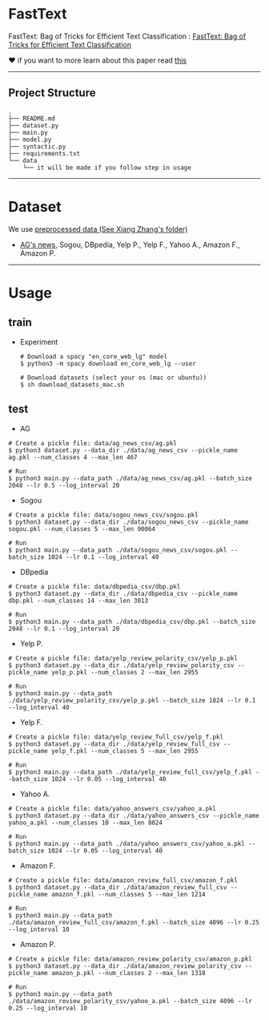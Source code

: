 # FastText
FastText: Bag of Tricks for Efficient Text Classification 
: [FastText: Bag of Tricks for Efficient Text Classification](https://arxiv.org/pdf/1607.01759.pdf)

❤️ if you want to more learn about this paper read [this](https://yerimoh.github.io/LAN13/)





-----



## Project Structure


```
.
├── README.md
├── dataset.py
├── main.py
├── model.py
├── syntactic.py
├── requirements.txt
└── data
    └── it will be made if you follow step in usage

```

----

# Dataset
We use [preprocessed data (See Xiang Zhang's folder)](https://drive.google.com/drive/u/0/folders/0Bz8a_Dbh9Qhbfll6bVpmNUtUcFdjYmF2SEpmZUZUcVNiMUw1TWN6RDV3a0JHT3kxLVhVR2M)
* [AG's news](http://www.di.unipi.it/~gulli/AG_corpus_of_news_articles.html), Sogou, DBpedia, Yelp P., Yelp F., Yahoo A., Amazon F., Amazon P.

---

# Usage

## train

* Experiment
    ```
    # Download a spacy "en_core_web_lg" model
    $ python3 -m spacy download en_core_web_lg --user
    
    # Download datasets (select your os (mac or ubuntu))
    $ sh download_datasets_mac.sh
    ```



## test

* AG
```
# Create a pickle file: data/ag_news_csv/ag.pkl
$ python3 dataset.py --data_dir ./data/ag_news_csv --pickle_name ag.pkl --num_classes 4 --max_len 467

# Run
$ python3 main.py --data_path ./data/ag_news_csv/ag.pkl --batch_size 2048 --lr 0.5 --log_interval 20
```

* Sogou
```
# Create a pickle file: data/sogou_news_csv/sogou.pkl
$ python3 dataset.py --data_dir ./data/sogou_news_csv --pickle_name sogou.pkl --num_classes 5 --max_len 90064

# Run
$ python3 main.py --data_path ./data/sogou_news_csv/sogou.pkl --batch_size 1024 --lr 0.1 --log_interval 40
```

* DBpedia
```
# Create a pickle file: data/dbpedia_csv/dbp.pkl
$ python3 dataset.py --data_dir ./data/dbpedia_csv --pickle_name dbp.pkl --num_classes 14 --max_len 3013

# Run
$ python3 main.py --data_path ./data/dbpedia_csv/dbp.pkl --batch_size 2048 --lr 0.1 --log_interval 20
```

* Yelp P.
```
# Create a pickle file: data/yelp_review_polarity_csv/yelp_p.pkl
$ python3 dataset.py --data_dir ./data/yelp_review_polarity_csv --pickle_name yelp_p.pkl --num_classes 2 --max_len 2955

# Run
$ python3 main.py --data_path ./data/yelp_review_polarity_csv/yelp_p.pkl --batch_size 1024 --lr 0.1 --log_interval 40
```

* Yelp F.
```
# Create a pickle file: data/yelp_review_full_csv/yelp_f.pkl
$ python3 dataset.py --data_dir ./data/yelp_review_full_csv --pickle_name yelp_f.pkl --num_classes 5 --max_len 2955

# Run
$ python3 main.py --data_path ./data/yelp_review_full_csv/yelp_f.pkl --batch_size 1024 --lr 0.05 --log_interval 40
```

* Yahoo A.
```
# Create a pickle file: data/yahoo_answers_csv/yahoo_a.pkl
$ python3 dataset.py --data_dir ./data/yahoo_answers_csv --pickle_name yahoo_a.pkl --num_classes 10 --max_len 8024

# Run
$ python3 main.py --data_path ./data/yahoo_answers_csv/yahoo_a.pkl --batch_size 1024 --lr 0.05 --log_interval 40
```

* Amazon F.
```
# Create a pickle file: data/amazon_review_full_csv/amazon_f.pkl
$ python3 dataset.py --data_dir ./data/amazon_review_full_csv --pickle_name amazon_f.pkl --num_classes 5 --max_len 1214

# Run
$ python3 main.py --data_path ./data/amazon_review_full_csv/amazon_f.pkl --batch_size 4096 --lr 0.25 --log_interval 10
```

* Amazon P.
```
# Create a pickle file: data/amazon_review_polarity_csv/amazon_p.pkl
$ python3 dataset.py --data_dir ./data/amazon_review_polarity_csv --pickle_name amazon_p.pkl --num_classes 2 --max_len 1318

# Run
$ python3 main.py --data_path ./data/amazon_review_polarity_csv/yahoo_a.pkl --batch_size 4096 --lr 0.25 --log_interval 10
```

